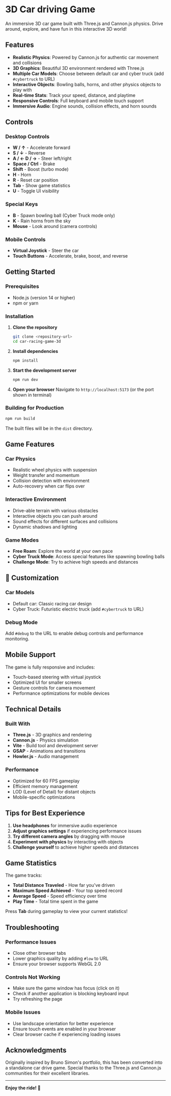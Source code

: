 # 3D Car driving Game

An immersive 3D car game built with Three.js and Cannon.js physics. Drive around, explore, and have fun in this interactive 3D world!

## Features

- **Realistic Physics**: Powered by Cannon.js for authentic car movement and collisions
- **3D Graphics**: Beautiful 3D environment rendered with Three.js
- **Multiple Car Models**: Choose between default car and cyber truck (add `#cybertruck` to URL)
- **Interactive Objects**: Bowling balls, horns, and other physics objects to play with
- **Real-time Stats**: Track your speed, distance, and playtime
- **Responsive Controls**: Full keyboard and mobile touch support
- **Immersive Audio**: Engine sounds, collision effects, and horn sounds

## Controls

### Desktop Controls
- **W / ↑** - Accelerate forward
- **S / ↓** - Reverse
- **A / ← D / →** - Steer left/right
- **Space / Ctrl** - Brake
- **Shift** - Boost (turbo mode)
- **H** - Horn
- **R** - Reset car position
- **Tab** - Show game statistics
- **U** - Toggle UI visibility

### Special Keys
- **B** - Spawn bowling ball (Cyber Truck mode only)
- **K** - Rain horns from the sky
- **Mouse** - Look around (camera controls)

### Mobile Controls
- **Virtual Joystick** - Steer the car
- **Touch Buttons** - Accelerate, brake, boost, and reverse

## Getting Started

### Prerequisites
- Node.js (version 14 or higher)
- npm or yarn

### Installation

1. **Clone the repository**
   ```bash
   git clone <repository-url>
   cd car-racing-game-3d
   ```

2. **Install dependencies**
   ```bash
   npm install
   ```

3. **Start the development server**
   ```bash
   npm run dev
   ```

4. **Open your browser**
   Navigate to `http://localhost:5173` (or the port shown in terminal)

### Building for Production

```bash
npm run build
```

The built files will be in the `dist` directory.

## Game Features

### Car Physics
- Realistic wheel physics with suspension
- Weight transfer and momentum
- Collision detection with environment
- Auto-recovery when car flips over

### Interactive Environment
- Drive-able terrain with various obstacles
- Interactive objects you can push around
- Sound effects for different surfaces and collisions
- Dynamic shadows and lighting

### Game Modes
- **Free Roam**: Explore the world at your own pace
- **Cyber Truck Mode**: Access special features like spawning bowling balls
- **Challenge Mode**: Try to achieve high speeds and distances

## 🔧 Customization

### Car Models
- Default car: Classic racing car design
- Cyber Truck: Futuristic electric truck (add `#cybertruck` to URL)

### Debug Mode
Add `#debug` to the URL to enable debug controls and performance monitoring.

## Mobile Support

The game is fully responsive and includes:
- Touch-based steering with virtual joystick
- Optimized UI for smaller screens
- Gesture controls for camera movement
- Performance optimizations for mobile devices

## Technical Details

### Built With
- **Three.js** - 3D graphics and rendering
- **Cannon.js** - Physics simulation
- **Vite** - Build tool and development server
- **GSAP** - Animations and transitions
- **Howler.js** - Audio management

### Performance
- Optimized for 60 FPS gameplay
- Efficient memory management
- LOD (Level of Detail) for distant objects
- Mobile-specific optimizations

## Tips for Best Experience

1. **Use headphones** for immersive audio experience
2. **Adjust graphics settings** if experiencing performance issues
3. **Try different camera angles** by dragging with mouse
4. **Experiment with physics** by interacting with objects
5. **Challenge yourself** to achieve higher speeds and distances

## Game Statistics

The game tracks:
- **Total Distance Traveled** - How far you've driven
- **Maximum Speed Achieved** - Your top speed record
- **Average Speed** - Speed efficiency over time
- **Play Time** - Total time spent in the game

Press **Tab** during gameplay to view your current statistics!

## Troubleshooting

### Performance Issues
- Close other browser tabs
- Lower graphics quality by adding `#low` to URL
- Ensure your browser supports WebGL 2.0

### Controls Not Working
- Make sure the game window has focus (click on it)
- Check if another application is blocking keyboard input
- Try refreshing the page

### Mobile Issues
- Use landscape orientation for better experience
- Ensure touch events are enabled in your browser
- Clear browser cache if experiencing loading issues

## Acknowledgments

Originally inspired by Bruno Simon's portfolio, this has been converted into a standalone car drive game. Special thanks to the Three.js and Cannon.js communities for their excellent libraries.

---

**Enjoy the ride! 🏁**

